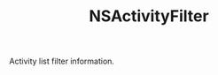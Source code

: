 ﻿---
uid: crmscript_ref_NSActivityFilter
title: NSActivityFilter
intellisense: Void.NSActivityFilter
keywords: NSActivityFilter
so.topic: reference
---

Activity list filter information.
